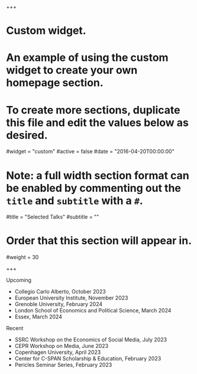 +++
# Custom widget.
# An example of using the custom widget to create your own homepage section.
# To create more sections, duplicate this file and edit the values below as desired.
#widget = "custom"
#active = false
#date = "2016-04-20T00:00:00"

# Note: a full width section format can be enabled by commenting out the `title` and `subtitle` with a `#`.
#title = "Selected Talks"
#subtitle = ""

# Order that this section will appear in.
#weight = 30

+++

Upcoming

- Collegio Carlo Alberto, October 2023
- European University Institute, November 2023
- Grenoble University, February 2024
- London School of Economics and Political Science, March 2024
- Essex, March 2024


Recent

- SSRC Workshop on the Economics of Social Media, July 2023
- CEPR Workshop on Media, June 2023
- Copenhagen University, April 2023
- Center for C-SPAN Scholarship & Education, February 2023
- Pericles Seminar Series, February 2023
